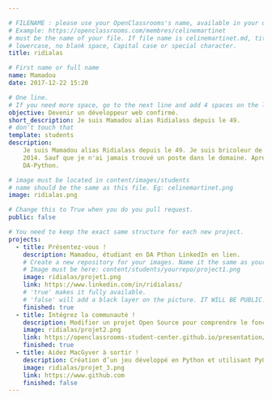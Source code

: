 ```yaml
---

# FILENAME : please use your OpenClassrooms's name, available in your url.
# Example: https://openclassrooms.com/membres/celinemartinet
# must be the name of your file. If file name is celinemartinet.md, title is celinemartinet.
# lowercase, no blank space, Capital case or special character.
title: ridialas

# First name or full name
name: Mamadou
date: 2017-12-22 15:20

# One line.
# If you need more space, go to the next line and add 4 spaces on the left, as in 'description'.
objective: Devenir un développeur web confirmé.
short_description: Je suis Mamadou alias Ridialass depuis le 49.
# don't touch that
template: students
description:
    Je suis Mamadou alias Ridialass depuis le 49. Je suis bricoleur de tous les temps avec un Diplôme de Développeur Logiciels depuis
    2014. Sauf que je n'ai jamais trouvé un poste dans le domaine. Apres un long bras de fer, j'ai obtenu un AIF pour le parcours 
    DA-Python.

# image must be located in content/images/students
# name should be the same as this file. Eg: celinemartinet.png
image: ridialas.png

# Change this to True when you do you pull request.
public: false

# You need to keep the exact same structure for each new project.
projects:
  - title: Présentez-vous !
    description: Mamadou, étudiant en DA Pthon LinkedIn en lien.
    # Create a new repository for your images. Name it the same as your nickname and profile picture.
    # Image must be here: content/students/yourrepo/project1.png
    image: ridialas/projet1.png
    link: https://www.linkedin.com/in/ridialass/
    # 'true' makes it fully available.
    # 'false' will add a black layer on the picture. IT WILL BE PUBLIC!
    finished: true
  - title: Intégrez la communauté !
    description: Modifier un projet Open Source pour comprendre le fonctionnement de Git, de Github et des pull requests.
    image: ridialas/projet2.png
    link: https://openclassrooms-student-center.github.io/presentation/students/ridialas.html
    finished: true
  - title: Aidez MacGyver à sortir !
    description: Création d’un jeu développé en Python et utilisant PyGame.
    image: ridialas/projet_3.png
    link: https://www.github.com
    finished: false
---
```

